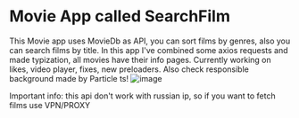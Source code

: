 # Movie App called SearchFilm
This Movie app uses MovieDb as API, you can sort films by genres, also you can search films by title. In this app I've combined some axios requests and made typization, all movies have their info pages. Currently working on likes, video player, fixes, new preloaders. Also check responsible background made by Particle ts! 
![image](https://user-images.githubusercontent.com/71073510/192040613-ec7d26a2-ea9f-4b15-a16b-a1f001197e10.png)

Important info: this api don't work with russian ip, so if you want to fetch films use VPN/PROXY

